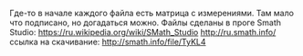 Где-то в начале каждого файла есть матрица с измерениями.
Там мало что подписано, но догадаться можно.
Файлы сделаны в проге Smath Studio:
https://ru.wikipedia.org/wiki/SMath_Studio
http://ru.smath.info/
ссылка на скачивание: http://smath.info/file/TyKL4
